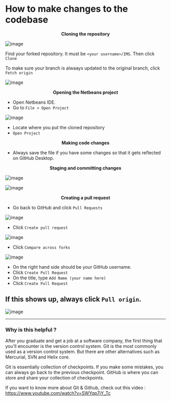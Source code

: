 # How to make changes to the codebase

<p align="center"><strong>Cloning the repository</strong></p>



![image](https://user-images.githubusercontent.com/82688509/192075386-e3b6889a-0f59-4325-9169-7db586b554d5.png)

Find your forked repository. It must be `<your username>/IMS`. Then click `Clone`


To make sure your branch is alwaays updated to the original branch, click `Fetch origin`

![image](https://user-images.githubusercontent.com/82688509/192075429-f829fe83-4ac5-4ea9-9a18-e9fa3607676f.png)



<p align="center"><strong>Opening the Netbeans project</strong></p>


* Open Netbeans IDE.
* Go to `File > Open Project`
 
![image](https://user-images.githubusercontent.com/82688509/190169040-a1aca245-da97-468a-9047-cb7db4f51da4.png)

* Locate where you put the cloned repository
* `Open Project`


<p align="center"><strong>Making code changes</strong></p>



* Always save the file if you have some changes so that it gets reflected on GitHub Desktop.



<p align="center"><strong>Staging and committing changes</strong></p>

![image](https://user-images.githubusercontent.com/82688509/192077134-5516fcd6-bbf8-4894-88fc-c05fca9e8e4c.png)


![image](https://user-images.githubusercontent.com/82688509/192076332-79acb4ba-35d8-45d6-9892-18e581565d05.png)



<p align="center"><strong>Creating a pull request</strong></p>


* Go back to GitHub and click `Pull Requests`

![image](https://user-images.githubusercontent.com/82688509/190545786-b229527e-46ac-4d02-ac5e-f484e00beb63.png)

* Click `Create pull request`

![image](https://user-images.githubusercontent.com/82688509/190545812-e6214790-8447-4f04-b447-f3303ebbc287.png)

* Click `Compare across forks`

![image](https://user-images.githubusercontent.com/82688509/190546168-7dcd9fa9-d67e-432c-99f2-c7b2165fe4af.png)

* On the right hand side should be your GitHub username.
* Click `Create Pull Request`
* On the title, type `Add Name (your name here)`
* Click `Create Pull Request`


## If this shows up, always click `Pull origin`. 

![image](https://user-images.githubusercontent.com/82688509/192076315-ab2adb24-f501-479a-9680-cd6c187c75dc.png)

---

### Why is this helpful ?

After you graduate and get a job at a software company, the first thing that you'll encounter is the version control system. Git is the most commonly used as a version control system. But there are other alternatives such as Mercurial, SVN and Helix core. 

Git is essentially collection of checkpoints. If you make some mistakes, you can always go back to the previous checkpoint.
GitHub is where you can store and share your collection of checkpoints.

If you want to know more about Git & Github, check out this video : https://www.youtube.com/watch?v=SWYqp7iY_Tc
